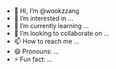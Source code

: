 - 👋 Hi, I’m @wookzzang
- 👀 I’m interested in ...
- 🌱 I’m currently learning ...
- 💞️ I’m looking to collaborate on ...
- 📫 How to reach me ...
- 😄 Pronouns: ...
- ⚡ Fun fact: ...

<!---
wookzzang/wookzzang is a ✨ special ✨ repository because its `README.md` (this file) appears on your GitHub profile.
You can click the Preview link to take a look at your changes.
--->
